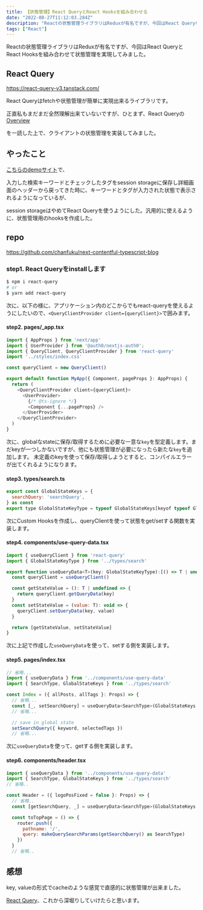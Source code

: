 ```yaml
---
title: 【状態管理】React QueryとReact Hooksを組み合わせる
date: "2022-08-27T11:12:03.284Z"
description: "Reactの状態管理ライブラリはReduxが有名ですが、今回はReact Queryを使ってみました"
tags: ["React"]
---
```


Reactの状態管理ライブラリはReduxが有名ですが、今回はReact QueryとReact Hooksを組み合わせて状態管理を実現してみました。

## React Query
<a href="https://react-query-v3.tanstack.com/" target="_blank">
https://react-query-v3.tanstack.com/
</a>

React Queryはfetchや状態管理が簡単に実現出来るライブラリです。

正直私もまだまだ全然理解出来ていないですが、ひとまず、React Queryの<a href="https://react-query-v3.tanstack.com/overview" target="_blank">Overview</a>

を一読した上で、クライアントの状態管理を実装してみました。

## やったこと
<a href="https://next-typescript-blog-with-search.vercel.app/" target="_blank">こちらのdemoサイト</a>で、

入力した検索キーワードとチェックしたタグをsession storageに保存し詳細画面のヘッダーから戻ってきた時に、キーワードとタグが入力された状態で表示されるようになっているが、

session storageはやめてReact Queryを使うようにした。汎用的に使えるように、状態管理用のhooksを作成した。

## repo
<a href="https://github.com/chanfuku/next-contentful-typescript-blog" target="_blank">
https://github.com/chanfuku/next-contentful-typescript-blog
</a>

### step1. React Queryをinstallします
```bash
$ npm i react-query
# or
$ yarn add react-query
```

次に、以下の様に、アプリケーション内のどこからでもreact-queryを使えるようにしたいので、`<QueryClientProvider client={queryClient}>`で囲みます。

#### step2. pages/_app.tsx
```js
import { AppProps } from 'next/app'
import { UserProvider } from '@auth0/nextjs-auth0';
import { QueryClient, QueryClientProvider } from 'react-query'
import '../styles/index.css'

const queryClient = new QueryClient()

export default function MyApp({ Component, pageProps }: AppProps) {
  return (
    <QueryClientProvider client={queryClient}>
      <UserProvider>
        {/* @ts-ignore */}
        <Component {...pageProps} />
      </UserProvider>
    </QueryClientProvider>
  )
}
```

次に、globalなstateに保存/取得するために必要な一意な`key`を型定義します。まだkeyが一つしかないですが、他にも状態管理が必要になったら新たな`key`を追加します。
未定義のkeyを使って保存/取得しようとすると、コンパイルエラーが出てくれるようになります。

#### step3. types/search.ts
```js
export const GlobalStateKeys = {
  searchQuery: 'searchQuery',
} as const
export type GlobalStateKeyType = typeof GlobalStateKeys[keyof typeof GlobalStateKeys]
```

次にCustom Hooksを作成し、queryClientを使って状態をget/setする関数を実装します。

#### step4. components/use-query-data.tsx
```js
import { useQueryClient } from 'react-query'
import { GlobalStateKeyType } from '../types/search'

export function useQueryData<T>(key: GlobalStateKeyType):[() => T | undefined, (value: T) => void] {
  const queryClient = useQueryClient()

  const getStateValue = (): T | undefined => {
    return queryClient.getQueryData(key)
  }
  const setStateValue = (value: T): void => {
    queryClient.setQueryData(key, value)
  }

  return [getStateValue, setStateValue]
}
```

次に上記で作成した`useQueryData`を使って、setする側を実装します。

#### step5. pages/index.tsx
```js
// 省略...
import { useQueryData } from '../components/use-query-data'
import { SearchType, GlobalStateKeys } from '../types/search'

const Index = ({ allPosts, allTags }: Props) => {
  // 省略...
  const [_, setSearchQuery] = useQueryData<SearchType>(GlobalStateKeys.searchQuery)
  // 省略...

  // save in global state
  setSearchQuery({ keyword, selectedTags })
  // 省略...
```

次に`useQueryData`を使って、getする側を実装します。

#### step6. components/header.tsx
```js
import { useQueryData } from '../components/use-query-data'
import { SearchType, GlobalStateKeys } from '../types/search'
// 省略..

const Header = ({ logoPosFixed = false }: Props) => {
  // 省略..
  const [getSearchQuery, _] = useQueryData<SearchType>(GlobalStateKeys.searchQuery)

  const toTopPage = () => {
    router.push({
      pathname: '/',
      query: makeQuerySearchParams(getSearchQuery() as SearchType)
    })
  }
  // 省略..
```

## 感想
key, valueの形式でcacheのような感覚で直感的に状態管理が出来ました。

<a href="https://react-query-v3.tanstack.com/" target="_blank">React Query</a>、これから深堀りしていけたらと思います。
